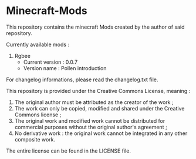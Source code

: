 # Minecraft-Mods

This repository contains the minecraft Mods created by the author of said repository.


Currently available mods :
1. Rgbee
    - Current version : 0.0.7
    - Version name : Pollen introduction


For changelog informations, please read the changelog.txt file.



This repository is provided under the Creative Commons License, meaning :
1. The original author must be attributed as the creator of the work ;
2. The work can only be copied, modified and shared under the Creative Commons license ;
3. The original work and modified work cannot be distributed for commercial purposes without the original author's agreement ;
4. No derivative work : the original work cannot be integrated in any other composite work.

The entire license can be found in the LICENSE file.
